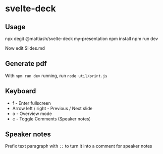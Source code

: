# svelte-deck

## Usage

  npx degit @mattiash/svelte-deck my-presentation
  npm install
  npm run dev

Now edit Slides.md

## Generate pdf

With `npm run dev` running, run `node util/print.js`

## Keyboard

- f - Enter fullscreen
- Arrow left / right - Previous / Next slide
- o - Overview mode
- c - Toggle Comments (Speaker notes)

## Speaker notes

Prefix text paragraph with `::` to turn it into a comment for speaker notes
